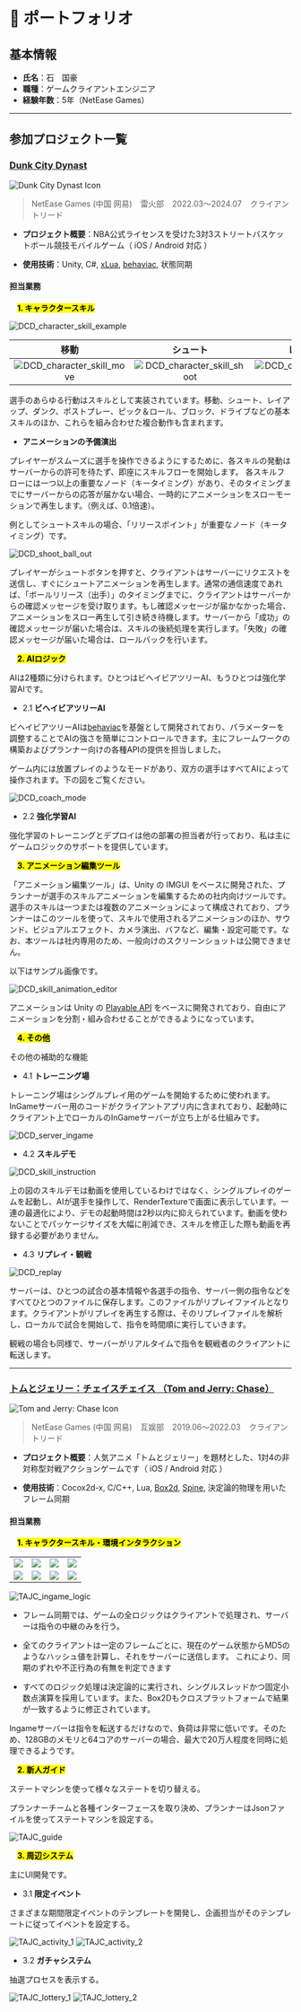 # 💼 ポートフォリオ

## 基本情報

- **氏名**：石　国豪
- **職種**：ゲームクライアントエンジニア
- **経験年数**：5年（NetEase Games）

---

## 参加プロジェクト一覧

### [Dunk City Dynast](https://www.dunkcitymobile.com/#/)

![Dunk City Dynast Icon](./img/DCD_Icon.png)

> NetEase Games (中国 网易) &ensp; 雷火部 &ensp; 2022.03～2024.07 &ensp; クライアントリード

- **プロジェクト概要**：NBA公式ライセンスを受けた3対3ストリートバスケットボール競技モバイルゲーム（ iOS / Android 対応 ）

- **使用技術**：Unity, C#, [xLua](https://github.com/Tencent/xLua), [behaviac](https://github.com/Tencent/behaviac), 状態同期

#### **担当業務**

&ensp;&ensp;<mark><b>1. キャラクタースキル</b></mark>

![DCD_character_skill_example](./img/DCD_character_skill_example.gif)

| 移動 | シュート | レイアップ | ダンク | ポストプレー | ピック＆ロール | ブロック | ドライブ |
| :---: | :---: | :---: | :---: | :---: | :---: | :---: | :---: |
| ![DCD_character_skill_move](./img/DCD_character_skill_move.gif) | ![DCD_character_skill_shoot](./img/DCD_character_skill_shoot.gif) | ![DCD_character_skill_layup](./img/DCD_character_skill_layup.gif) | ![DCD_character_skill_dunk](./img/DCD_character_skill_dunk.gif) | ![DCD_character_skill_postup](./img/DCD_character_skill_postup.gif) | ![DCD_character_skill_screen](./img/DCD_character_skill_screen.gif) | ![DCD_character_skill_block](./img/DCD_character_skill_block.gif) | ![DCD_character_skill_break](./img/DCD_character_skill_break.gif) |

選手のあらゆる行動はスキルとして実装されています。移動、シュート、レイアップ、ダンク、ポストプレー、ピック＆ロール、ブロック、ドライブなどの基本スキルのほか、これらを組み合わせた複合動作も含まれます。

- **アニメーションの予備演出**

プレイヤーがスムーズに選手を操作できるようにするために、各スキルの発動はサーバーからの許可を待たず、即座にスキルフローを開始します。
各スキルフローには一つ以上の重要なノード（キータイミング）があり、そのタイミングまでにサーバーからの応答が届かない場合、一時的にアニメーションをスローモーションで再生します。（例えば、0.1倍速）。

例としてシュートスキルの場合、「リリースポイント」が重要なノード（キータイミング）です。

![DCD_shoot_ball_out](./img/DCD_shoot_ball_out.png)

プレイヤーがシュートボタンを押すと、クライアントはサーバーにリクエストを送信し、すぐにシュートアニメーションを再生します。通常の通信速度であれば、「ボールリリース（出手）」のタイミングまでに、クライアントはサーバーからの確認メッセージを受け取ります。もし確認メッセージが届かなかった場合、アニメーションをスロー再生して引き続き待機します。サーバーから「成功」の確認メッセージが届いた場合は、スキルの後続処理を実行します。「失敗」の確認メッセージが届いた場合は、ロールバックを行います。

&ensp;&ensp;<mark><b>2. AIロジック</b></mark>

AIは2種類に分けられます。ひとつはビヘイビアツリーAI、もうひとつは強化学習AIです。

- 2.1 **ビヘイビアツリーAI**

ビヘイビアツリーAIは[behaviac](https://github.com/Tencent/behaviac)を基盤として開発されており、パラメーターを調整することでAIの強さを簡単にコントロールできます。主にフレームワークの構築およびプランナー向けの各種APIの提供を担当しました。

ゲーム内には放置プレイのようなモードがあり、双方の選手はすべてAIによって操作されます。下の図をご覧ください。

![DCD_coach_mode](./img/DCD_coach_mode.gif)

- 2.2 **強化学習AI**

強化学習のトレーニングとデプロイは他の部署の担当者が行っており、私は主にゲームロジックのサポートを提供しています。

&ensp;&ensp;<mark><b>3. アニメーション編集ツール</b></mark>

「アニメーション編集ツール」は、Unity の IMGUI をベースに開発された、プランナーが選手のスキルアニメーションを編集するための社内向けツールです。選手のスキルは一つまたは複数のアニメーションによって構成されており、プランナーはこのツールを使って、スキルで使用されるアニメーションのほか、サウンド、ビジュアルエフェクト、カメラ演出、バフなど、編集・設定可能です。なお、本ツールは社内専用のため、一般向けのスクリーンショットは公開できません。

以下はサンプル画像です。

![DCD_skill_animation_editor](./img/DCD_skill_animation_editor.png)

アニメーションは Unity の [Playable API](https://docs.unity3d.com/ja/2023.2/Manual/Playables.html) をベースに開発されており、自由にアニメーションを分割・組み合わせることができるようになっています。

&ensp;&ensp;<mark><b>4. その他</b></mark>

その他の補助的な機能

- 4.1 **トレーニング場**

トレーニング場はシングルプレイ用のゲームを開始するために使われます。
InGameサーバー用のコードがクライアントアプリ内に含まれており、起動時にクライアント上でローカルのInGameサーバーが立ち上がる仕組みです。

![DCD_server_ingame](./img/DCD_server_ingame.png)

- 4.2 **スキルデモ**

![DCD_skill_instruction](./img/DCD_skill_instruction.gif)

上の図のスキルデモは動画を使用しているわけではなく、シングルプレイのゲームを起動し、AIが選手を操作して、RenderTextureで画面に表示しています。一連の最適化により、デモの起動時間は2秒以内に抑えられています。動画を使わないことでパッケージサイズを大幅に削減でき、スキルを修正した際も動画を再録する必要がありません。

- 4.3 **リプレイ・観戦**

![DCD_replay](./img/DCD_replay.gif)

サーバーは、ひとつの試合の基本情報や各選手の指令、サーバー側の指令などをすべてひとつのファイルに保存します。このファイルがリプレイファイルとなります。クライアントがリプレイを再生する際は、そのリプレイファイルを解析し、ローカルで試合を開始して、指令を時間順に実行していきます。

観戦の場合も同様で、サーバーがリアルタイムで指令を観戦者のクライアントに転送します。

---

### [トムとジェリー：チェイスチェイス （Tom and Jerry: Chase）](https://www.tomandjerrychaseasia.com/)

![Tom and Jerry: Chase Icon](./img/TAJC_Icon.png)

> NetEase Games (中国 网易) &ensp; 互娱部 &ensp; 2019.06～2022.03 &ensp; クライアントリード

- **プロジェクト概要**：人気アニメ「トムとジェリー」を題材とした、1対4の非対称型対戦アクションゲームです（ iOS / Android 対応 ）

- **使用技術**：Cocox2d-x, C/C++, Lua, [Box2d](https://github.com/erincatto/box2d), [Spine](https://esotericsoftware.com/), 決定論的物理を用いたフレーム同期

#### **担当業務**

&ensp;&ensp;<mark><b>1. キャラクタースキル・環境インタラクション</b></mark>

<table>
  <tr>
    <td><img src="./img/TAJC_skill_jerry.gif"></td>
    <td><img src="./img/TAJC_skill_robin.gif"></td>
    <td><img src="./img/TAJC_skill_pirate.gif"></td>
    <td><img src="./img/TAJC_skill_lightning.gif"></td>
  </tr>
  <tr>
    <td><img src="./img/TAJC_item_firecracker.gif"></td>
    <td><img src="./img/TAJC_item_ice.gif"></td>
    <td><img src="./img/TAJC_item_magic_bottle.gif"></td>
    <td><img src="./img/TAJC_item_fruit.gif"></td>
  </tr>
</table>

![TAJC_ingame_logic](./img/TAJC_ingame_logic.png)

- フレーム同期では、ゲームの全ロジックはクライアントで処理され、サーバーは指令の中継のみを行う。

- 全てのクライアントは一定のフレームごとに、現在のゲーム状態からMD5のようなハッシュ値を計算し、それをサーバーに送信します。
これにより、同期のずれや不正行為の有無を判定できます

- すべてのロジック処理は決定論的に実行され、シングルスレッドかつ固定小数点演算を採用しています。また、Box2Dもクロスプラットフォームで結果が一致するように修正されています。

Ingameサーバーは指令を転送するだけなので、負荷は非常に低いです。そのため、128GBのメモリと64コアのサーバーの場合、最大で20万人程度を同時に処理できるようです。

&ensp;&ensp;<mark><b>2. 新人ガイド</b></mark>

ステートマシンを使って様々なステートを切り替える。

プランナーチームと各種インターフェースを取り決め、プランナーはJsonファイルを使ってステートマシンを設定する。

![TAJC_guide](./img/TAJC_guide.gif)

&ensp;&ensp;<mark><b>3. 周辺システム</b></mark>

主にUI開発です。

- 3.1 **限定イベント**

さまざまな期間限定イベントのテンプレートを開発し、企画担当がそのテンプレートに従ってイベントを設定する。

![TAJC_activity_1](./img/TAJC_activity_1.gif)
![TAJC_activity_2](./img/TAJC_activity_2.gif)

- 3.2 **ガチャシステム**

抽選プロセスを表示する。

![TAJC_lottery_1](./img/TAJC_lottery_1.gif)
![TAJC_lottery_2](./img/TAJC_lottery_2.gif)
